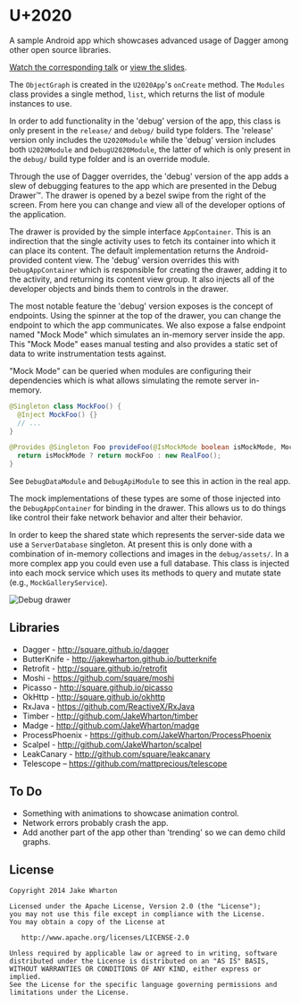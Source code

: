 U+2020
======

A sample Android app which showcases advanced usage of Dagger among other open source libraries.

[Watch the corresponding talk][video] or [view the slides][slides].

The `ObjectGraph` is created in the `U2020App`'s `onCreate` method. The `Modules` class provides a
single method, `list`, which returns the list of module instances to use.

In order to add functionality in the 'debug' version of the app, this class is only present in the
`release/` and `debug/` build type folders. The 'release' version only includes the `U2020Module` while
the 'debug' version includes both `U2020Module` and `DebugU2020Module`, the latter of which is only
present in the `debug/` build type folder and is an override module.

Through the use of Dagger overrides, the 'debug' version of the app adds a slew of debugging
features to the app which are presented in the Debug Drawer™. The drawer is opened by a bezel
swipe from the right of the screen. From here you can change and view all of the developer options
of the application.

The drawer is provided by the simple interface `AppContainer`. This is an indirection that the
single activity uses to fetch its container into which it can place its content. The default
implementation returns the Android-provided content view. The 'debug' version overrides this with
`DebugAppContainer` which is responsible for creating the drawer, adding it to the activity, and
returning its content view group. It also injects all of the developer objects and binds them to
controls in the drawer.

The most notable feature the 'debug' version exposes is the concept of endpoints. Using the spinner
at the top of the drawer, you can change the endpoint to which the app communicates. We also expose
a false endpoint named "Mock Mode" which simulates an in-memory server inside the app. This "Mock
Mode" eases manual testing and also provides a static set of data to write instrumentation tests
against.

"Mock Mode" can be queried when modules are configuring their dependencies which is what allows
simulating the remote server in-memory.
```java
@Singleton class MockFoo() {
  @Inject MockFoo() {}
  // ...
}
```
```java
@Provides @Singleton Foo provideFoo(@IsMockMode boolean isMockMode, MockFoo mockFoo) {
  return isMockMode ? return mockFoo : new RealFoo();
}
```
See `DebugDataModule` and `DebugApiModule` to see this in action in the real app.

The mock implementations of these types are some of those injected into the `DebugAppContainer` for
binding in the drawer. This allows us to do things like control their fake network behavior and
alter their behavior.

In order to keep the shared state which represents the server-side data we use a `ServerDatabase`
singleton. At present this is only done with a combination of in-memory collections and images in
the `debug/assets/`. In a more complex app you could even use a full database. This class is
injected into each mock service which uses its methods to query and mutate state
(e.g., `MockGalleryService`).

![Debug drawer](u2020.gif)



Libraries
---------

 * Dagger - http://square.github.io/dagger
 * ButterKnife - http://jakewharton.github.io/butterknife
 * Retrofit - http://square.github.io/retrofit
 * Moshi - https://github.com/square/moshi
 * Picasso - http://square.github.io/picasso
 * OkHttp - http://square.github.io/okhttp
 * RxJava - https://github.com/ReactiveX/RxJava
 * Timber - http://github.com/JakeWharton/timber
 * Madge - http://github.com/JakeWharton/madge
 * ProcessPhoenix - https://github.com/JakeWharton/ProcessPhoenix
 * Scalpel - http://github.com/JakeWharton/scalpel
 * LeakCanary - http://github.com/square/leakcanary
 * Telescope &ndash; https://github.com/mattprecious/telescope



To Do
-----

 * Something with animations to showcase animation control.
 * Network errors probably crash the app.
 * Add another part of the app other than 'trending' so we can demo child graphs.



License
-------

    Copyright 2014 Jake Wharton

    Licensed under the Apache License, Version 2.0 (the "License");
    you may not use this file except in compliance with the License.
    You may obtain a copy of the License at

       http://www.apache.org/licenses/LICENSE-2.0

    Unless required by applicable law or agreed to in writing, software
    distributed under the License is distributed on an "AS IS" BASIS,
    WITHOUT WARRANTIES OR CONDITIONS OF ANY KIND, either express or implied.
    See the License for the specific language governing permissions and
    limitations under the License.


 [video]: https://www.youtube.com/watch?v=0XHx9jtxIxU
 [slides]: https://speakerdeck.com/jakewharton/android-apps-with-dagger-devoxx-2013
